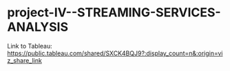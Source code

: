 # project-IV--STREAMING-SERVICES-ANALYSIS

Link to Tableau:  https://public.tableau.com/shared/SXCK4BQJ9?:display_count=n&:origin=viz_share_link

